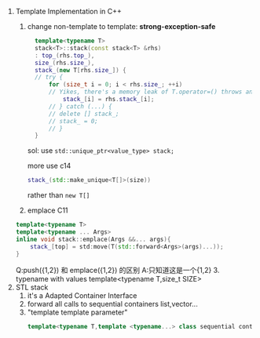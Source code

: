 1. Template Implementation in C++
   1. change non-template to template: <b>strong-exception-safe</b>
      ```cpp
        template<typename T>
        stack<T>::stack(const stack<T> &rhs)
        : top_(rhs.top_),
        size_(rhs.size_),
        stack_(new T[rhs.size_]) {
        // try {
            for (size_t i = 0; i < rhs.size_; ++i)
            // Yikes, there's a memory leak of T.operator=() throws an exception!
                stack_[i] = rhs.stack_[i];
            // } catch (...) {
            // delete [] stack_;
            // stack_ = 0;
            // }
        }
      ``` 
      
      sol: use `std::unique_ptr<value_type> stack;`

      more use c14
      ```cpp
      stack_(std::make_unique<T[]>(size))  
      ``` 
      rather than `new T[]`

    2. emplace C11    
      ```cpp
      template<typename T>
      template<typename ... Args>
      inline void stack::emplace(Args &&... args){
          stack_[top] = std:move(T(std::forward<Args>(args)...));
      }
      ```
      Q:push({1,2}) 和 emplace({1,2}) 的区别
      A:只知道这是一个{1,2}
    3. typename with values
       template<typename T,size_t SIZE>
4. STL stack
   1. it's a Adapted Container  Interface
   2. forward all calls to sequential containers list,vector...
   3. "template template parameter"
      ```cpp
      template<typename T,template <typename...> class sequential container = std::vector>
      ```  